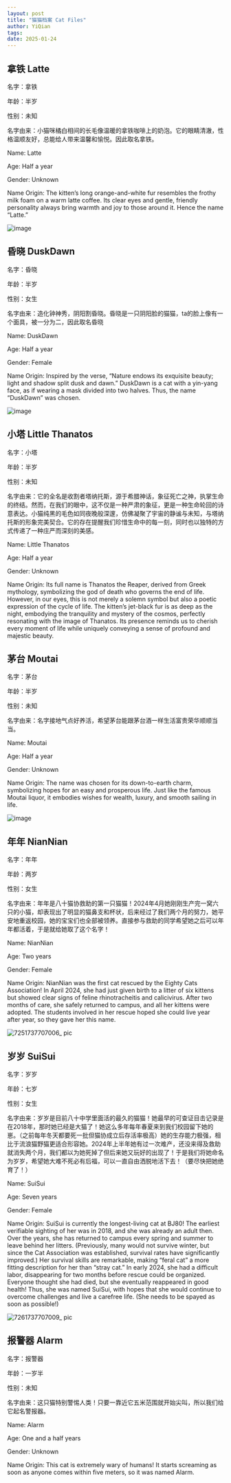 ```yaml
---
layout: post
title: "猫猫档案 Cat Files"
author: YiQian
tags: 
date: 2025-01-24
---
```


## 拿铁 Latte

名字：拿铁

年龄：半岁

性别：未知

名字由来：小猫咪橘白相间的长毛像温暖的拿铁咖啡上的奶泡。它的眼睛清澈，性格温顺友好，总能给人带来温馨和愉悦。因此取名拿铁。

Name: Latte

Age: Half a year

Gender: Unknown

Name Origin: The kitten’s long orange-and-white fur resembles the frothy milk foam on a warm latte coffee. Its clear eyes and gentle, friendly personality always bring warmth and joy to those around it. Hence the name “Latte.”

![image](https://github.com/user-attachments/assets/0208796c-07e7-4814-aea6-0a175c57e072)

## 昏晓 DuskDawn

名字：昏晓

年龄：半岁

性别：女生

名字由来：造化钟神秀，阴阳割昏晓。昏晓是一只阴阳脸的猫猫，ta的脸上像有一个面具，被一分为二，因此取名昏晓

Name: DuskDawn

Age: Half a year

Gender: Female

Name Origin: Inspired by the verse, “Nature endows its exquisite beauty; light and shadow split dusk and dawn.” DuskDawn is a cat with a yin-yang face, as if wearing a mask divided into two halves. Thus, the name “DuskDawn” was chosen.


![image](https://github.com/user-attachments/assets/827cbb1a-71e8-4a1a-9e71-a586e85d2ab0)

## 小塔 Little Thanatos

名字：小塔

年龄：半岁

性别：未知

名字由来：它的全名是收割者塔纳托斯，源于希腊神话，象征死亡之神，执掌生命的终结。然而，在我们的眼中，这不仅是一种严肃的象征，更是一种生命轮回的诗意表达。小猫纯黑的毛色如同夜晚般深邃，仿佛凝聚了宇宙的静谧与未知，与塔纳托斯的形象完美契合。它的存在提醒我们珍惜生命中的每一刻，同时也以独特的方式传递了一种庄严而深刻的美感。

Name: Little Thanatos

Age: Half a year

Gender: Unknown

Name Origin: Its full name is Thanatos the Reaper, derived from Greek mythology, symbolizing the god of death who governs the end of life. However, in our eyes, this is not merely a solemn symbol but also a poetic expression of the cycle of life. The kitten’s jet-black fur is as deep as the night, embodying the tranquility and mystery of the cosmos, perfectly resonating with the image of Thanatos. Its presence reminds us to cherish every moment of life while uniquely conveying a sense of profound and majestic beauty.


## 茅台 Moutai

名字：茅台

年龄：半岁

性别：未知

名字由来：名字接地气点好养活，希望茅台能跟茅台酒一样生活富贵荣华顺顺当当。

Name: Moutai

Age: Half a year

Gender: Unknown

Name Origin: The name was chosen for its down-to-earth charm, symbolizing hopes for an easy and prosperous life. Just like the famous Moutai liquor, it embodies wishes for wealth, luxury, and smooth sailing in life.

![image](https://github.com/user-attachments/assets/e6ff9394-59da-40b6-9cb1-3741a75174b3)

## 年年 NianNian

名字：年年

年龄：两岁

性别：女生

名字由来：年年是八十猫协救助的第一只猫猫！2024年4月她刚刚生产完一窝六只的小猫，却表现出了明显的猫鼻支和杯状，后来经过了我们两个月的努力，她平安地重返校园，她的宝宝们也全部被领养。直接参与救助的同学希望她之后可以年年都活着，于是就给她取了这个名字！

Name: NianNian

Age: Two years

Gender: Female

Name Origin: NianNian was the first cat rescued by the Eighty Cats Association! In April 2024, she had just given birth to a litter of six kittens but showed clear signs of feline rhinotracheitis and calicivirus. After two months of care, she safely returned to campus, and all her kittens were adopted. The students involved in her rescue hoped she could live year after year, so they gave her this name.

![7251737707006_ pic](https://github.com/user-attachments/assets/b6ce77c5-a8d0-48bb-b5ab-cb38e9197fbd)

## 岁岁 SuiSui

名字：岁岁

年龄：七岁

性别：女生

名字由来：岁岁是目前八十中学里面活的最久的猫猫！她最早的可查证目击记录是在2018年，那时她已经是大猫了！她这么多年每年春夏来到我们校园留下她的崽。（之前每年冬天都要死一批但猫协成立后存活率极高）她的生存能力极强，相比于流浪猫野猫更适合形容她。2024年上半年她有过一次难产，还没来得及救助就消失两个月，我们都以为她死掉了但后来她又玩好的出现了！于是我们将她命名为岁岁，希望她大难不死必有后福，可以一直自由洒脱地活下去！（要尽快把她绝育了！）

Name: SuiSui

Age: Seven years

Gender: Female

Name Origin: SuiSui is currently the longest-living cat at BJ80! The earliest verifiable sighting of her was in 2018, and she was already an adult then. Over the years, she has returned to campus every spring and summer to leave behind her litters. (Previously, many would not survive winter, but since the Cat Association was established, survival rates have significantly improved.) Her survival skills are remarkable, making “feral cat” a more fitting description for her than “stray cat.” In early 2024, she had a difficult labor, disappearing for two months before rescue could be organized. Everyone thought she had died, but she eventually reappeared in good health! Thus, she was named SuiSui, with hopes that she would continue to overcome challenges and live a carefree life. (She needs to be spayed as soon as possible!)

![7261737707009_ pic](https://github.com/user-attachments/assets/8b4af3d0-637c-4894-97ae-b3ecb1ef0dc4)

## 报警器 Alarm

名字：报警器

年龄：一岁半

性别：未知

名字由来：这只猫特别警惕人类！只要一靠近它五米范围就开始尖叫，所以我们给它起名警报器。

Name: Alarm

Age: One and a half years

Gender: Unknown

Name Origin: This cat is extremely wary of humans! It starts screaming as soon as anyone comes within five meters, so it was named Alarm.
